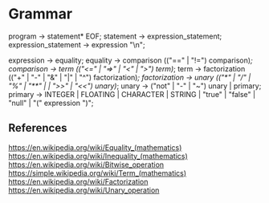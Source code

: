# Grammar

program                 -> statement* EOF;
statement               -> expression_statement;
expression_statement    -> expression "\n";

expression              -> equality;
equality                -> comparison (("==" | "!=") comparison)*;
comparison              -> term (("<=" | "=>" | "<" | ">") term)*;
term                    -> factorization (("+" | "-" | "&" | "|" | "^") factorization)*;
factorization           -> unary (("\*" | "/" | "%" | "**" | | ">>" | "<<") unary)*;
unary                   -> ("not" | "-" | "~") unary | primary;
primary                 -> INTEGER | FLOATING | CHARACTER | STRING | "true" | "false" | "null" | "(" expression ")";

## References
https://en.wikipedia.org/wiki/Equality_(mathematics)  
https://en.wikipedia.org/wiki/Inequality_(mathematics)  
https://en.wikipedia.org/wiki/Bitwise_operation  
https://simple.wikipedia.org/wiki/Term_(mathematics)  
https://en.wikipedia.org/wiki/Factorization  
https://en.wikipedia.org/wiki/Unary_operation  